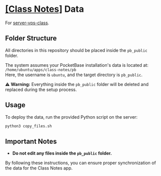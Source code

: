 # [[Class Notes]](https://github.com/hirusha-adi/Classs-Notes) Data

For [server-vps-class](https://github.com/hirusha-adi/server-vps-class).

## Folder Structure

All directories in this repository should be placed inside the `pb_public` folder.

The system assumes your PocketBase installation's data is located at:  
`/home/ubuntu/apps/class-notes/pb`  
Here, the username is `ubuntu`, and the target directory is `pb_public`.

⚠️ **Warning:** Everything inside the `pb_public` folder will be deleted and replaced during the setup process.

## Usage

To deploy the data, run the provided Python script on the server:

```bash
python3 copy_files.sh
```

## Important Notes

- **Do not edit any files inside the `pb_public` folder.**

By following these instructions, you can ensure proper synchronization of the data for the Class Notes app.

